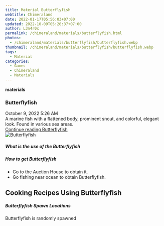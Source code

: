 ```yaml
---
title: Material Butterflyfish
webtitle: Chimeraland
date: 2022-01-17T05:56:03+07:00
updated: 2022-10-09T05:26:37+07:00
author: L3n4r0x
permalink: /chimeraland/materials/butterflyfish.html
photos:
  - /chimeraland/materials/butterflyfish/butterflyfish.webp
thumbnail: /chimeraland/materials/butterflyfish/butterflyfish.webp
tags:
  - Material
categories:
  - Games
  - Chimeraland
  - Materials
---
```


<section id="bootstrap-wrapper">
  <link
    rel="stylesheet"
    href="https://cdn.statically.io/gh/dimaslanjaka/Web-Manajemen/40ac3225/css/bootstrap-4.5-wrapper.css"
  />
  <div
    class="row g-0 border rounded overflow-hidden flex-md-row mb-4 shadow-sm position-relative"
  >
    <div class="col p-4 d-flex flex-column position-static">
      <strong class="d-inline-block mb-2 text-success">materials</strong>
      <h3 class="mb-0">Butterflyfish</h3>
      <div class="mb-1 text-muted">October 9, 2022 5:26 AM</div>
      <div class="mb-2 border p-1">
        A marine fish with a flattened body, prominent snout, and colorful,
        elegant look. Found in various sea areas.
      </div>
      <a
        href="/chimeraland/materials/butterflyfish.html"
        class="stretched-link d-none"
        >Continue reading Butterflyfish</a
      >
    </div>
    <div class="col-auto d-none d-lg-block">
      <img
        src="/chimeraland/materials/butterflyfish/butterflyfish.webp"
        alt="Butterflyfish"
      />
    </div>
  </div>
  <div class="row">
    <div class="col-lg-6 col-12 mb-2">
      <div class="card">
        <div class="card-body">
          <h5 class="card-title">What is the use of the Butterflyfish</h5>
          <div class="card-text"><ul></ul></div>
        </div>
      </div>
    </div>
    <div class="col-lg-6 col-12 mb-2">
      <div class="card">
        <div class="card-body">
          <h5 class="card-title">How to get Butterflyfish</h5>
          <div class="card-text">
            <ul>
              <li>Go to the Auction House to obtain it.</li>
              <li>Go fishing near ocean to obtain Butterflyfish.</li>
            </ul>
          </div>
        </div>
      </div>
    </div>
    <div class="col-12 mb-2">
      <h2 id="cookable">Cooking Recipes Using Butterflyfish</h2>
    </div>
    <div class="col-12 mb-2">
      <h5>Butterflyfish Spawn Locations</h5>
      <p>Butterflyfish is randomly spawned</p>
    </div>
  </div>
</section>